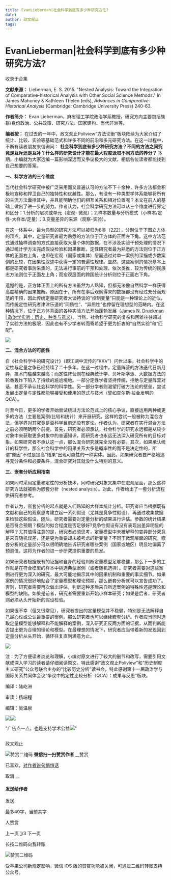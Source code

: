 ```yaml
---
title: EvanLieberman|社会科学到底有多少种研究方法?
date: 
author: 政文观止
tags: 
---
```

# EvanLieberman|社会科学到底有多少种研究方法?


收录于合集

**文献来源：** Lieberman, E. S. 2015. "Nested Analysis: Toward the Integration of
Comparative-historical Analysis with Other Social Science Methods." In James
Mahoney & Kathleen Thelen (eds), _Advances in Comparative-Historical Analysis_
(Cambridge: Cambridge University Press) 240-63.

  

 **作者简介：** Evan Lieberman，麻省理工学院政治学系教授，研究方向主要包括族群/身份政治、公共政策、研究方法、国家建构、当代非洲等。

  

  

 **编者按：**
在过去的一年中，政文观止Poliview“方法论衡”板块陆续为大家介绍了统计、比较、实验等基础范式和许多不同的前沿和多元研究方法。在这一过程中，不断有读者朋友来信询问：
**社会科学到底有多少种研究方法？不同的方法之间究竟是互斥还是互补？什么样的研究设计才能在最大程度汲取不同方法的养分？**
本期，小编就为大家选编一篇影响深远而又争议极大的文献，相信各位读者都能找到自己想要的答案。

  

 **一、科学方法的三个维度**

  

当代社会科学研究中被广泛采用而又普遍认可的方法不下十余种，许多方法都会积极地宣称和捍卫自己的独特性和优越性。那么，有没有一种类型学体系能够将所有的主流方法囊括其中，并且能明确他们的相互关系和相对位置呢？本文在前人的基础上做出了进一步的努力。作者认为，社会科学研究方法可以从三个维度进行界定和区分：1.分析的层次或单元（宏观-
微观）；2.样本数量与分析模式（小样本/定性-大样本/定量）；3.变量差异的来源（观察-实验）。

在这一体系中，最为典型的研究方法可以被归为8类（2*2*2），分别位于下图立方体的顶点。其中，定量研究者最为熟悉的方法位于正方体的正面左下角。这中方法范式通过抽样调查的方式直接获取大量个体的数据，在不涉及实验干预处理的情况下通过统计学方法完成假设检验和因果推断。定性研究者最为熟悉的方法则位于正方体的正面右上角，也即在宏观（国家或集体）层面通过对单一案例的深描或少数案例的比较，在因果性叙述中获得一定的普遍性规律。显然，这些案例的情况基本上都是研究者事后采集的，无法进行事前的干预和处理。依次类推，较为传统的民族志方法则位于正面左上角；而宏观层面的跨国统计分析则位于正面右下角。

遗憾的是，正方体正面上的所有方法虽然为人熟知，但都无法像自然科学一样获得高度精确的因果推断。原因在于，所有在事后观察得来的数据都没有经过充分而规范的干预，因此传统定量研究者大谈特谈的“控制变量”只能是一种理论上的近似，而传统定性研究者津津乐道的“同质性”、“异质性”也停留在理想型的范畴内。在这种情况下，位于正方体背面的各种实验方法开始蓬勃发展（[James
N. Druckman |
政治学实验：历史、种类与意义](http://mp.weixin.qq.com/s?__biz=MzI5ODY0MTQ1OA==&mid=2247484764&idx=1&sn=279895508c9c78d19db61ca21e5f738e&chksm=eca3f401dbd47d17bb27a99f23225a0240a699d6eacd49282d9a9c52a54e1667c45e29504223&scene=21#wechat_redirect)）。当然，社会科学研究的复杂和困难往往超过了实验方法的极限，因此也有不少学者转而寄希望于更为折衷的“自然实验”和“匹配”。

  

![](/images/540/2.png)

  

 **二、混合方法的可能性**

  

自《社会科学中的研究设计》（即江湖中流传的“KKV”）问世以来，社会科学中的定性与定量之争已经持续了二十多年。在这一过程中，定量阵营的方法迭代日新月异，技术门槛越来越高；而定性阵营则在经典统计学、贝叶斯学派、大数据方法的轮番轰炸下陷入了持续的尴尬境地。一部分定性学者坚持传统，拒绝与定量阵营对话，甚至不承认社会科学的科学性。另一部分学者则渴望打破方法论的壁垒，尝试发展出定量与定性都能够接受和使用的范式与技术（譬如查尔斯·拉金发明的QCA）。

时至今日，更多的学者开始尝试绕过方法论范式上的核心争议，直接运用两种或更多的方法（主要是案例/比较和统计）来开展研究。这样的尝试一般被称为混合方法，但学界对其究竟是否科学目前还没有定论。作者认为，研究者在实行混合方法之前必须明确两个前提。首先，研究者必须承认，社会科学的研究永远都是从较少对象中来获取更多对象中的普遍知识，而研究者也永远无法深入研究所有的目标对象。如果研究者不承认这一点，那么混合研究就完全没有必要。其次，如果承认统计的科学性，那么社会科学中的因果关系大多是概率性的而不是决定性的，所谓“原因”不过是提高“结果”出现可能性的一种实体。因此，如果研究者要严格地追寻充分条件和必要条件，混合研究对其就没什么特别的意义。

  

 **三、嵌套分析应用指南**

  

如果同时采用定量和定性的分析技术，同时研究对象又集中在宏观层面，那么这种研究方法就被称为嵌套分析（nested
analysis）。对此，作者给出了一套分析流程供研究者参考。

作者认为，嵌套分析的起点就是人们熟知的大样本统计分析。研究者应当根据既有文献和自己的观察思考建立起一系列假设（尤其是竞争性假设），再通过收集数据来检验这些假设。随后，研究者需要对定量分析的结果进行评估。参数的统计结果是否符合预期？模型的拟合程度是否足够好?竞争性假设有没有表现出差异明显的解释？尤其值得注意的是，研究者必须思考，定量模型中未被解释的变异部分究竟是来自随机误差，还是更为重要却未被考虑的新变量？不同于微观层面的研究，嵌套分析的定量部分可以很明确地告诉研究者哪些案例（国家或地区）明显地偏离了预测值，这将为作者的进一步研究提供重要的启发。

如果研究者根据既有的证据和自身的经验判断定量模型足够稳健，那么下一步的工作就是在符合模型的样本中挑选典型案例（或者随机选择）。研究者需要对这些案例进行更为深入的研究，最大可能地揭示其中的因果机制和重要的事实细节。如果案例的情况很好地贴合了定量模型和理论预期，那么嵌套分析就可以宣告成功了。否则，研究者需要再次做出评估，判断这种矛盾来自所选案例的特殊性还是理论和模型的缺陷。如果是前者，研究者需要重新开始小样本研究；如果是后者，研究者则必须从头开始新的假设检验。

如果很不幸（但又很常见），研究者提出的定量模型并不稳健，特别是无法解释自己最心仪或公认最重要的案例。那么研究者也可以继续嵌套分析。作者应当同时选取定量模型能够解释和不能解释的案例，深入研究正反两方面的证据，从而判断能否提出更为合理的理论和模型。在最理想的情况下，研究者应当带着新的发现回到定量分析从头开始，循环往复直到满意为止。

  

![](/images/540/3.png)

  

注：为了方便读者浏览和理解，小编对原文进行了较大的删节和改写，需要引用文献或深入学习的读者请仔细阅读原文。特此感谢“政文观止Poliview”和“历史制度主义研究”公众号联合主办的“比较历史分析”读书会，特此感谢第十一届政治学与国际关系共同体会议“争议中的定性比较分析（QCA）：成果与反思”板块。  

  

编译：陆屹洲

审读：杨端程

编辑：吴温泉

  

![](/images/540/4.jpeg)![](/images/540/5.jpeg)

  

"广告点一点，也是支持学术公益![](/images/540/6.png)"

![]()

政文观止

![赞赏二维码]() **微信扫一扫赞赏作者** __赞赏

已喜欢，[对作者说句悄悄话](javascript:;)

取消 __

#### 发送给作者

发送

最多40字，当前共字

[](javascript:;) 人赞赏

上一页 [1](javascript:;)/3 下一页

长按二维码向我转账

![赞赏二维码]()

受苹果公司新规定影响，微信 iOS 版的赞赏功能被关闭，可通过二维码转账支持公众号。

